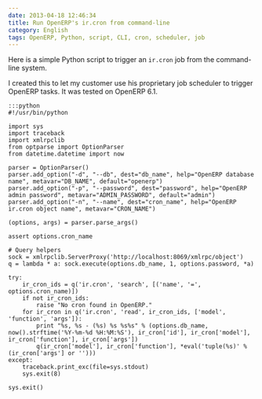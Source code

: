 ```yaml
---
date: 2013-04-18 12:46:34
title: Run OpenERP's ir.cron from command-line
category: English
tags: OpenERP, Python, script, CLI, cron, scheduler, job
---
```


Here is a simple Python script to trigger an `ir.cron` job from the command-line system.

I created this to let my customer use his proprietary job scheduler to trigger OpenERP tasks. It was tested on OpenERP 6.1.

    :::python
    #!/usr/bin/python

    import sys
    import traceback
    import xmlrpclib
    from optparse import OptionParser
    from datetime.datetime import now

    parser = OptionParser()
    parser.add_option("-d", "--db", dest="db_name", help="OpenERP database name", metavar="DB_NAME", default="openerp")
    parser.add_option("-p", "--password", dest="password", help="OpenERP admin password", metavar="ADMIN_PASSWORD", default="admin")
    parser.add_option("-n", "--name", dest="cron_name", help="OpenERP ir.cron object name", metavar="CRON_NAME")

    (options, args) = parser.parse_args()

    assert options.cron_name

    # Query helpers
    sock = xmlrpclib.ServerProxy('http://localhost:8069/xmlrpc/object')
    q = lambda * a: sock.execute(options.db_name, 1, options.password, *a)

    try:
        ir_cron_ids = q('ir.cron', 'search', [('name', '=', options.cron_name)])
        if not ir_cron_ids:
            raise "No cron found in OpenERP."
        for ir_cron in q('ir.cron', 'read', ir_cron_ids, ['model', 'function', 'args']):
            print "%s, %s - (%s) %s %s%s" % (options.db_name, now().strftime('%Y-%m-%d %H:%M:%S'), ir_cron['id'], ir_cron['model'], ir_cron['function'], ir_cron['args'])
            q(ir_cron['model'], ir_cron['function'], *eval('tuple(%s)' % (ir_cron['args'] or '')))
    except:
        traceback.print_exc(file=sys.stdout)
        sys.exit(8)

    sys.exit()
